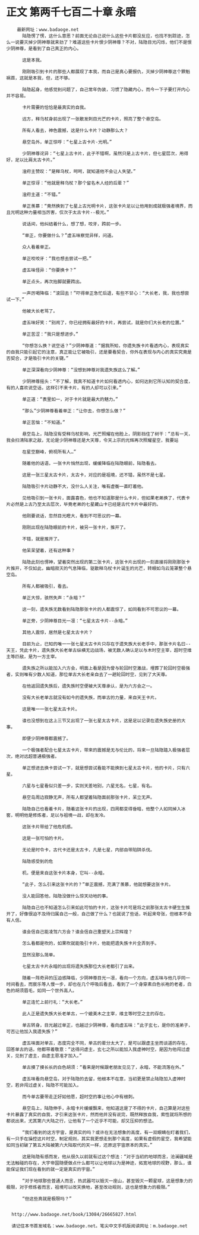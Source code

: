 # 正文 第两千七百二十章 永暗
        最新网址：www.badaoge.net
          陆隐愣了愣，这什么意思？前面无论自己说什么这些卡片都没反应，也找不到踪迹，怎么一说要灭掉少阴神尊就来劲了？难道这些卡片恨少阴神尊？不对，陆隐目光闪烁，他们不是恨少阴神尊，是看到了自己真正的内心。
      
          这是本我。
      
          刚刚吸引到卡片的那些人都展现了本我，而自己是真心要报仇，灭掉少阴神尊这个罪魁祸首，这就是本我，但，还不够。
      
          陆隐起身，他感觉到问题了，自己常年伪装，习惯了隐藏内心，而今一下子要打开内心并不容易。
      
          卡片需要的恰恰是最真实的自我。
      
          远方，释乌杖身前出现了一张散发刺目光芒的卡片，照亮了整个悬空岛。
      
          所有人看去，神色震撼，这是什么卡片？动静那么大？
      
          悬空岛外，单正惊呼：“七星上古卡片-光明。”
      
          少阴神尊诧异：“七星上古卡片，此子不错啊，虽然只是上古卡片，但七星层次，用得好，足以比肩太古卡片。”
      
          淦府主赞叹：“是释乌杖，呵呵，就知道他不会让人失望。”
      
          单正惊讶：“他就是释乌杖？那个留名木人经的后辈？”
      
          淦府主道：“不错。”
      
          单正羡慕：“竟然换到了七星上古光明卡片，这张卡片足以让他用到成就极强者境界，而且光明这种力量相当厉害，仅次于太古卡片--极光。”
      
          说话间，他纠结着什么，想了想，咬牙，跨前一步。
      
          “单正，你要做什么？”虚五味察觉异样，问道。
      
          众人看着单正。
      
          单正咬咬牙：“我也想去尝试一把。”
      
          虚五味怪异：“你要换卡？”
      
          单正点头，再次抬脚就要跨出。
      
          一声厉喝降临：“滚回去！”吓得单正急忙后退，有些不甘心：“大长老，我，我也想尝试一下。”
      
          他被大长老骂了。
      
          虚五味好笑：“别闹了，你已经拥有最好的卡片，再尝试，就是你们大长老的位置。”
      
          单正苦涩：“我只是想进步。”
      
          “你想怎么换？说空话？”少阴神尊道：“据我所知，你遗失族卡片看透内心，表现真实的自我只能引起它的注意，真正能让它被吸引，还是要看契合，你外在表现与内心的真实究竟是否契合，才是吸引卡片的关键。”
      
          单正深深看向少阴神尊：“没想到神尊对我遗失族这么了解。”
      
          少阴神尊摇头：“不了解，我真不知道卡片如何看透内心，如何达到它所认知的契合度，有的人喜欢说空话，这样引不来卡片，有的人却可以引来。”
      
          单正道：“表里如一，对于卡片就是最大的魅力。”
      
          “那么”少阴神尊看着单正：“让你去，你想怎么做？”
      
          单正苦恼：“不知道。”
      
          悬空岛上，陆隐没有受释乌杖影响，光芒照耀在他脸上，阴影挡住了树干：“总有一天，我会扫清陆家之敌，无论是少阴神尊还是大天尊，令天上宗的光辉再次照耀星空，我要站
      
          在星空巅峰，俯视所有人…”
      
          随着他的话语，一张卡片悄然出现，缓缓降临在陆隐眼前，陆隐看去。
      
          这是一张三星太古卡片，太古卡，对应的是祖境，还不错，虽然不是七星。
      
          陆隐吸引卡片动静不大，没什么人关注，唯有虚衡一直盯着他。
      
          见他吸引到一张卡片，面露喜色，他也不知道那是什么卡片，但如果老弟换了，代表卡片必然是上古乃至太古层次，毕竟老弟的七星藏山卡已经是古代卡片中最好的。
      
          他刚要说话，忽然目光瞪大，看到不可思议的一幕。
      
          刚刚出现在陆隐眼前的卡片，被另一张卡片，推开了。
      
          不错，就是推开了。
      
          他呆呆望着，还有这种事？
      
          陆隐此刻也愣神，望着突然出现的第二张卡片，这张卡片出现的一刻直接将刚刚那张卡片推开，不仅如此，幽暗寂灭的气息降临，驱散释乌杖卡片诞生的光芒，转眼如乌云笼罩整个悬空岛。
      
          所有人都被吸引，看去。
      
          单正大惊，骇然失声：“永暗？”
      
          这一刻，遗失族无数看到陆隐那张卡片的人都震惊了，如同看到不可思议的一幕。
      
          单正旁，少阴神尊目光一凛：“七星太古卡片--永暗。”
      
          其他人震惊，居然是七星太古卡片？
      
          目前为止，已知的唯一一张七星太古卡片只存在于遗失族大长老手中，那张卡片名曰--天王，凭此卡片，遗失族大长老单古纵横无边战场，被无数人确认足以与木时空主宰，超时空维主等匹敌，是为一方主宰。
      
          遗失族之所以能加入六方会，明面上看是因为曾与轮回时空激战，埋葬了轮回时空极强者，实则唯有少数人知道，那位单古大长老亲自去了一趟轮回时空，见到了大天尊。
      
          在他返回遗失族后，遗失族时空便被大天尊承认，是为六方会之一。
      
          没有大长老单古就没有如今的遗失族，而单古的力量，来自天王卡片。
      
          这是唯一一张七星太古卡片。
      
          谁也没想到在这上三节又出现了一张七星太古卡片，这是足以记录在遗失族史册的大事。
      
          即便少阴神尊都震撼了。
      
          一个极强者配合七星太古卡片，带来的震撼是无与伦比的，将来一旦陆隐踏入极强者层次，绝对远超普通极强者。
      
          单正想进去换卡尝试一下，就是想尝试看能不能换到七星太古卡片，他的卡片，只有六星。
      
          六星与七星看似只差一步，实则天差地别，六星无名，七星，有名。
      
          悬空岛周边寂静无声，所有人都望着陆隐面前那张卡片，呆立无声。
      
          陆隐自己也看着卡片，随着这张卡片的出现，四周都变得昏暗，他整个人如同掉入冰窖，明明他是修炼者，足以与祖境一战，却在发冷。
      
          这张卡片带给了他危机感。
      
          这是一张可怕的卡片。
      
          无论是时令卡，古代卡还是太古卡，凡是七星，内部自带陷阱杀伐。
      
          陆隐感受到的危
      
          机，便是来自这张卡片本身，它叫--永暗。
      
          “此子，怎么引来这张卡片的？”单正震撼，充满了羡慕，他就想要这张卡片。
      
          没人能回答他，陆隐没做什么惊天动地的事。
      
          陆隐自己也不知道怎么引来如此可怕的卡片，这张卡片可是将之前那张太古卡硬生生推开了，好像很迫不及待归属自己一般，自己做了什么？也就说了些话，听起来夸张，但根本不会有人信。
      
          谁会信自己能凌驾六方会？谁会信自己重塑天上宗辉煌？
      
          怎么看都是吹的，如果吹就能吸引卡片，他能把遗失族卡片全弄到手。
      
          显然没那么简单。
      
          七星太古卡片永暗的出现将遗失族那位大长老都引了出来。
      
          随着一阵奇异的压迫感降临，少阴神尊目光一凛，看向一个方向，虚五味与他几乎同一时间看去，而宸乐等人慢一步，却也在几个呼吸后看去，看到了一个身穿素白色长袍的老者，白色的胡须眉毛，如同一个世外高人。
      
          单正连忙上前行礼：“大长老。”
      
          此人正是遗失族大长老单古，一个媲美木之主宰，维主等时空之主的存在。
      
          单古转身，目光越过单正，也越过少阴神尊，看向虚五味：“此子玄七，是你的准弟子，可否让他加入我遗失族？”
      
          虚五味面对单古，态度完全不同，单古的辈分太大了，是可以跟虚主坐而谈道的存在，回答单古的话，他都带着敬意：“这得问虚主，玄七之所以能加入我虚神时空，是因为他闯过虚关，见到了虚主，由虚主恩准才加入。”
      
          单古摸了摸长长的白色胡须：“看来是时候跟老朋友见见了，永暗，不能流落在外。”
      
          虚五味看向悬空岛，对于陆隐的去留，他根本不在意，当初更是禁止陆隐加入虚神时空，若非闯过虚关，陆隐不可能加入。
      
          而今单古要带走正好如他愿，超时空的事让他心中有根刺。
      
          悬空岛上，陆隐伸手，永暗卡片缓缓飘来，他知道这是了不得的卡片，自己算是对这些卡片暴露了真实的自我，才引来这张卡片，然而他并没有说完，既然释放自我，索性就将所想的都说出来，尤其第六大陆之行，让他有了一个近乎不可能，却又压抑的想法。
      
          “我们看到的这方宇宙，是真实的吗？或许在无法想象的高度，有一双眼睛在盯着我们，有一只手在操控这片时空，制定规则，其实我更想走到那个高度，如果有虚假的星空，我希望能如同当初破了第五大陆被第六大陆取代的天一样，还原这宇宙原本的真实。”
      
          这是陆隐有感而发，他从很久以前就有过这个想法：“对于当初的地球而言，沧澜疆域是无法触碰的存在，大宇帝国随便做点什么都可以让地球以为是神迹，拓宽地球的视野，那么，谁能保证我们现在看到的就一定是真实的宇宙。”
      
          “对于地球那些普通人而言，热武器可以毁灭一座山，甚至毁灭一颗星球，这是想象力的极限，对于修炼者而言，祖境可以改天换地，甚至改动规则，这也是想象力的极限。”
      
          “但这些真就是极限吗？”
      
      
      http://www.badaoge.net/book/13084/26665827.html
      
      请记住本书首发域名：www.badaoge.net。笔尖中文手机版阅读网址：m.badaoge.net